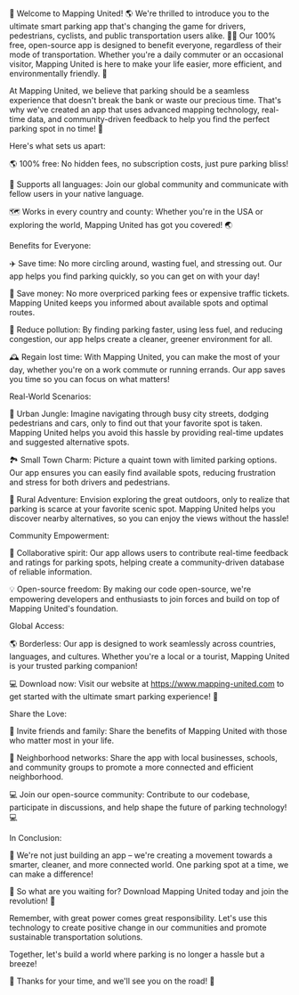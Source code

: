 🎉 Welcome to Mapping United! 🌎 We're thrilled to introduce you to the ultimate smart parking app that's changing the game for drivers, pedestrians, cyclists, and public transportation users alike. 🚗💨 Our 100% free, open-source app is designed to benefit everyone, regardless of their mode of transportation. Whether you're a daily commuter or an occasional visitor, Mapping United is here to make your life easier, more efficient, and environmentally friendly. 🌟

At Mapping United, we believe that parking should be a seamless experience that doesn't break the bank or waste our precious time. That's why we've created an app that uses advanced mapping technology, real-time data, and community-driven feedback to help you find the perfect parking spot in no time! 🔮

Here's what sets us apart:

🌎 100% free: No hidden fees, no subscription costs, just pure parking bliss!

💬 Supports all languages: Join our global community and communicate with fellow users in your native language.

🗺️ Works in every country and county: Whether you're in the USA or exploring the world, Mapping United has got you covered! 🌏

Benefits for Everyone:

✈️ Save time: No more circling around, wasting fuel, and stressing out. Our app helps you find parking quickly, so you can get on with your day!

💸 Save money: No more overpriced parking fees or expensive traffic tickets. Mapping United keeps you informed about available spots and optimal routes.

🌿 Reduce pollution: By finding parking faster, using less fuel, and reducing congestion, our app helps create a cleaner, greener environment for all.

🕰️ Regain lost time: With Mapping United, you can make the most of your day, whether you're on a work commute or running errands. Our app saves you time so you can focus on what matters!

Real-World Scenarios:

🚨 Urban Jungle: Imagine navigating through busy city streets, dodging pedestrians and cars, only to find out that your favorite spot is taken. Mapping United helps you avoid this hassle by providing real-time updates and suggested alternative spots.

🏞️ Small Town Charm: Picture a quaint town with limited parking options. Our app ensures you can easily find available spots, reducing frustration and stress for both drivers and pedestrians.

🌄 Rural Adventure: Envision exploring the great outdoors, only to realize that parking is scarce at your favorite scenic spot. Mapping United helps you discover nearby alternatives, so you can enjoy the views without the hassle!

Community Empowerment:

🤝 Collaborative spirit: Our app allows users to contribute real-time feedback and ratings for parking spots, helping create a community-driven database of reliable information.

💡 Open-source freedom: By making our code open-source, we're empowering developers and enthusiasts to join forces and build on top of Mapping United's foundation.

Global Access:

🌎 Borderless: Our app is designed to work seamlessly across countries, languages, and cultures. Whether you're a local or a tourist, Mapping United is your trusted parking companion!

💻 Download now: Visit our website at https://www.mapping-united.com to get started with the ultimate smart parking experience! 📲

Share the Love:

🤝 Invite friends and family: Share the benefits of Mapping United with those who matter most in your life.

📢 Neighborhood networks: Share the app with local businesses, schools, and community groups to promote a more connected and efficient neighborhood.

💻 Join our open-source community: Contribute to our codebase, participate in discussions, and help shape the future of parking technology! 💻

In Conclusion:

🌟 We're not just building an app – we're creating a movement towards a smarter, cleaner, and more connected world. One parking spot at a time, we can make a difference!

💪 So what are you waiting for? Download Mapping United today and join the revolution! 🎉

Remember, with great power comes great responsibility. Let's use this technology to create positive change in our communities and promote sustainable transportation solutions.

Together, let's build a world where parking is no longer a hassle but a breeze!

🌟 Thanks for your time, and we'll see you on the road! 🚗